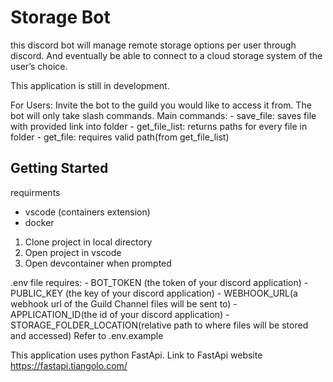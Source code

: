 # Storage Bot

this discord bot will manage remote storage options per user through discord. And eventually be able to connect to a cloud storage system of the user’s choice.

This application is still in development.

For Users:
	Invite the bot to the guild you would like to access it from. The bot will only take slash commands. 
    Main commands:
    - save_file: saves file with provided link into folder
    - get_file_list: returns paths for every file in folder
    - get_file: requires valid path(from get_file_list)


## Getting Started

requirments
- vscode (containers extension)
- docker

1. Clone project in local directory
2. Open project in vscode
3. Open devcontainer when prompted


.env file requires:
	- BOT_TOKEN (the token of your discord application)
	- PUBLIC_KEY (the key of your discord application)
	- WEBHOOK_URL(a webhook url of the Guild Channel files will be sent to)
	- APPLICATION_ID(the id of your discord application)
	- STORAGE_FOLDER_LOCATION(relative path to where files will be stored and accessed)
Refer to .env.example

This application uses python FastApi. Link to FastApi website https://fastapi.tiangolo.com/
